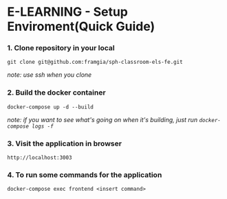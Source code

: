# E-LEARNING - Setup Enviroment(Quick Guide)

### 1. Clone repository in your local

```
git clone git@github.com:framgia/sph-classroom-els-fe.git
```

_note: use ssh when you clone_


### 2. Build the docker container

```
docker-compose up -d --build
```

_note: if you want to see what's going on when it's building, just run `docker-compose logs -f`_

### 3. Visit the application in browser

```
http://localhost:3003
```

### 4. To run some commands for the application

```
docker-compose exec frontend <insert command>
```
